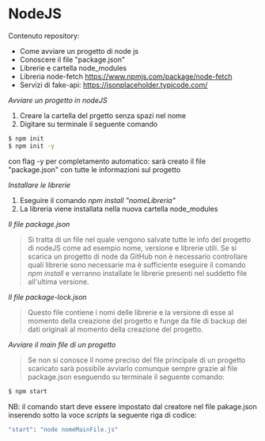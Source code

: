 # NodeJS

Contenuto repository:
- Come avviare un progetto di node js
- Conoscere il file "package.json"
- Librerie e cartella node_modules
- Libreria node-fetch https://www.npmjs.com/package/node-fetch
- Servizi di fake-api: https://jsonplaceholder.typicode.com/

*Avviare un progetto in nodeJS*
1. Creare la cartella del prgetto senza spazi nel nome
2. Digitare su terminale il seguente comando
```sh
$ npm init
$ npm init -y
```
con flag -y per completamento automatico: sarà creato il file "package.json" con tutte le informazioni sul progetto

*Installare le librerie*
1. Eseguire il comando _npm install "nomeLibreria"_
2. La libreria viene installata nella nuova cartella node_modules

*Il file package.json*
>Si tratta di un file nel quale vengono salvate tutte le info del progetto di nodeJS come ad esempio nome, versione e librerie utili.
Se si scarica un progetto di node da GitHub non è necessario controllare quali librerie sono necessarie ma è sufficiente eseguire il comando _npm install_ e verranno installate le librerie presenti nel suddetto file all'ultima versione.

*Il file package-lock.json*
>Questo file contiene i nomi delle librerie e la versione di esse al momento della creazione del progetto e funge da file di backup dei dati originali al momento della creazione del progetto.

*Avviare il main file di un progetto*
>Se non si conosce il nome preciso del file principale di un progetto scaricato sarà possibile avviarlo comunque sempre grazie al file package.json eseguendo su terminale il seguente comando:
```sh
$ npm start
```
NB: il comando start deve essere impostato dal creatore nel file pakage.json inserendo sotto la voce _scripts_ la seguente riga di codice:

```sh
"start": "node nomeMainFile.js"
```
